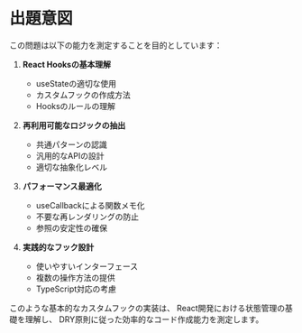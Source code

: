 # 出題意図

この問題は以下の能力を測定することを目的としています：

1. **React Hooksの基本理解**
   - useStateの適切な使用
   - カスタムフックの作成方法
   - Hooksのルールの理解

2. **再利用可能なロジックの抽出**
   - 共通パターンの認識
   - 汎用的なAPIの設計
   - 適切な抽象化レベル

3. **パフォーマンス最適化**
   - useCallbackによる関数メモ化
   - 不要な再レンダリングの防止
   - 参照の安定性の確保

4. **実践的なフック設計**
   - 使いやすいインターフェース
   - 複数の操作方法の提供
   - TypeScript対応の考慮

このような基本的なカスタムフックの実装は、
React開発における状態管理の基礎を理解し、
DRY原則に従った効率的なコード作成能力を測定します。